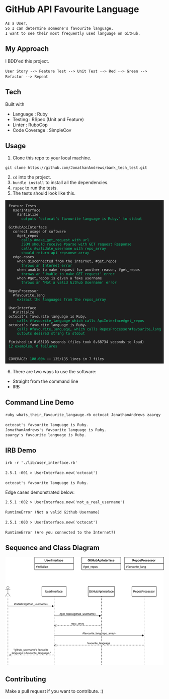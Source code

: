 # GitHub API Favourite Language

```
As a User,
So I can determine someone's favourite language,
I want to see their most frequently used language on GitHub.
```
## My Approach

I BDD'ed this project.

`User Story --> Feature Test --> Unit Test --> Red --> Green --> Refactor --> Repeat`

## Tech

Built with

* Language      : Ruby
* Testing       : RSpec (Unit and Feature)
* Linter        : RuboCop
* Code Coverage : SimpleCov 

## Usage

1. Clone this repo to your local machine.
```
git clone https://github.com/JonathanAndrews/bank_tech_test.git
```
2. `cd` into the project.
2. `bundle install` to install all the dependencies.
2. `rspec` to run the tests.
2. The tests should look like this.

![tests](rspec_output.png)

6. There are two ways to use the software:
* Straight from the command line
* IRB

## Command Line Demo
```
ruby whats_their_favourite_langauge.rb octocat JonathanAndrews zaargy

octocat's favourite language is Ruby.
JonathanAndrews's favourite language is Ruby.
zaargy's favourite language is Ruby.

```

## IRB Demo
```
irb -r './lib/user_interface.rb'

2.5.1 :001 > UserInterface.new('octocat')

octocat's favourite language is Ruby.
```
Edge cases demonstrated below:
```
2.5.1 :002 > UserInterface.new('not_a_real_username')

RuntimeError (Not a valid Github Username)

2.5.1 :003 > UserInterface.new('octocat')

RuntimeError (Are you connected to the Internet?)

```

## Sequence and Class Diagram

![Diagrams](GitHubAPITechTest.png)

## Contributing

Make a pull request if you want to contribute. :)
